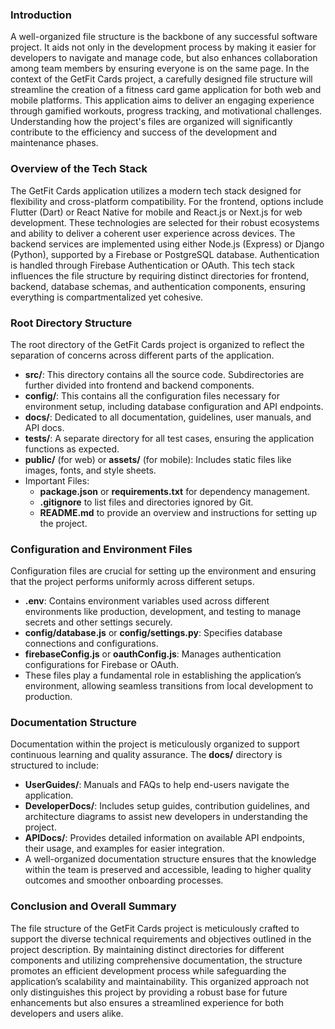 ### Introduction
A well-organized file structure is the backbone of any successful software project. It aids not only in the development process by making it easier for developers to navigate and manage code, but also enhances collaboration among team members by ensuring everyone is on the same page. In the context of the GetFit Cards project, a carefully designed file structure will streamline the creation of a fitness card game application for both web and mobile platforms. This application aims to deliver an engaging experience through gamified workouts, progress tracking, and motivational challenges. Understanding how the project's files are organized will significantly contribute to the efficiency and success of the development and maintenance phases.

### Overview of the Tech Stack
The GetFit Cards application utilizes a modern tech stack designed for flexibility and cross-platform compatibility. For the frontend, options include Flutter (Dart) or React Native for mobile and React.js or Next.js for web development. These technologies are selected for their robust ecosystems and ability to deliver a coherent user experience across devices. The backend services are implemented using either Node.js (Express) or Django (Python), supported by a Firebase or PostgreSQL database. Authentication is handled through Firebase Authentication or OAuth. This tech stack influences the file structure by requiring distinct directories for frontend, backend, database schemas, and authentication components, ensuring everything is compartmentalized yet cohesive.

### Root Directory Structure
The root directory of the GetFit Cards project is organized to reflect the separation of concerns across different parts of the application.

- **src/**: This directory contains all the source code. Subdirectories are further divided into frontend and backend components.
- **config/**: This contains all the configuration files necessary for environment setup, including database configuration and API endpoints.
- **docs/**: Dedicated to all documentation, guidelines, user manuals, and API docs.
- **tests/**: A separate directory for all test cases, ensuring the application functions as expected.
- **public/** (for web) or **assets/** (for mobile): Includes static files like images, fonts, and style sheets.
- Important Files: 
  - **package.json** or **requirements.txt** for dependency management.
  - **.gitignore** to list files and directories ignored by Git.
  - **README.md** to provide an overview and instructions for setting up the project.

### Configuration and Environment Files
Configuration files are crucial for setting up the environment and ensuring that the project performs uniformly across different setups.

- **.env**: Contains environment variables used across different environments like production, development, and testing to manage secrets and other settings securely.
- **config/database.js** or **config/settings.py**: Specifies database connections and configurations.
- **firebaseConfig.js** or **oauthConfig.js**: Manages authentication configurations for Firebase or OAuth.
- These files play a fundamental role in establishing the application’s environment, allowing seamless transitions from local development to production.

### Documentation Structure
Documentation within the project is meticulously organized to support continuous learning and quality assurance. The **docs/** directory is structured to include:

- **UserGuides/**: Manuals and FAQs to help end-users navigate the application.
- **DeveloperDocs/**: Includes setup guides, contribution guidelines, and architecture diagrams to assist new developers in understanding the project.
- **APIDocs/**: Provides detailed information on available API endpoints, their usage, and examples for easier integration.
- A well-organized documentation structure ensures that the knowledge within the team is preserved and accessible, leading to higher quality outcomes and smoother onboarding processes.

### Conclusion and Overall Summary
The file structure of the GetFit Cards project is meticulously crafted to support the diverse technical requirements and objectives outlined in the project description. By maintaining distinct directories for different components and utilizing comprehensive documentation, the structure promotes an efficient development process while safeguarding the application’s scalability and maintainability. This organized approach not only distinguishes this project by providing a robust base for future enhancements but also ensures a streamlined experience for both developers and users alike.